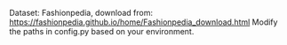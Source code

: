 Dataset: Fashionpedia, download from: https://fashionpedia.github.io/home/Fashionpedia_download.html
Modify the paths in config.py based on your environment.
